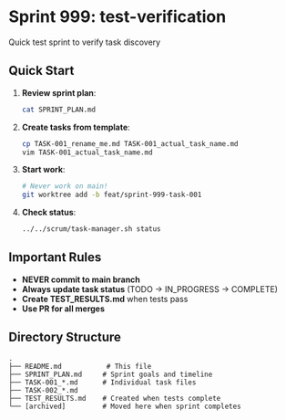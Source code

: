 # Sprint 999: test-verification

Quick test sprint to verify task discovery

## Quick Start

1. **Review sprint plan**: 
   ```bash
   cat SPRINT_PLAN.md
   ```

2. **Create tasks from template**:
   ```bash
   cp TASK-001_rename_me.md TASK-001_actual_task_name.md
   vim TASK-001_actual_task_name.md
   ```

3. **Start work**:
   ```bash
   # Never work on main!
   git worktree add -b feat/sprint-999-task-001
   ```

4. **Check status**:
   ```bash
   ../../scrum/task-manager.sh status
   ```

## Important Rules

- **NEVER commit to main branch**
- **Always update task status** (TODO → IN_PROGRESS → COMPLETE)
- **Create TEST_RESULTS.md** when tests pass
- **Use PR for all merges**

## Directory Structure
```
.
├── README.md           # This file
├── SPRINT_PLAN.md     # Sprint goals and timeline
├── TASK-001_*.md      # Individual task files
├── TASK-002_*.md
├── TEST_RESULTS.md    # Created when tests complete
└── [archived]         # Moved here when sprint completes
```
